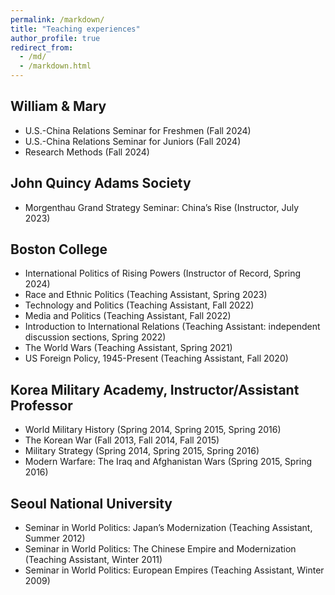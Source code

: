 ```yaml
---
permalink: /markdown/
title: "Teaching experiences"
author_profile: true
redirect_from: 
  - /md/
  - /markdown.html
---
```


## William & Mary

* U.S.-China Relations Seminar for Freshmen (Fall 2024)
* U.S.-China Relations Seminar for Juniors (Fall 2024)
* Research Methods (Fall 2024)

## John Quincy Adams Society

* Morgenthau Grand Strategy Seminar: China’s Rise (Instructor, July 2023)

## Boston College

* International Politics of Rising Powers (Instructor of Record, Spring 2024)
* Race and Ethnic Politics (Teaching Assistant, Spring 2023)
* Technology and Politics (Teaching Assistant, Fall 2022)
* Media and Politics (Teaching Assistant, Fall 2022)
* Introduction to International Relations (Teaching Assistant: independent discussion sections, Spring 2022)
* The World Wars (Teaching Assistant, Spring 2021)
* US Foreign Policy, 1945-Present (Teaching Assistant, Fall 2020)

## Korea Military Academy, Instructor/Assistant Professor
* World Military History (Spring 2014, Spring 2015, Spring 2016)
* The Korean War (Fall 2013, Fall 2014, Fall 2015)
* Military Strategy (Spring 2014, Spring 2015, Spring 2016)
* Modern Warfare: The Iraq and Afghanistan Wars (Spring 2015, Spring 2016)

## Seoul National University
* Seminar in World Politics: Japan’s Modernization (Teaching Assistant, Summer 2012)
* Seminar in World Politics: The Chinese Empire and Modernization (Teaching Assistant, Winter 2011)
* Seminar in World Politics: European Empires (Teaching Assistant, Winter 2009)




